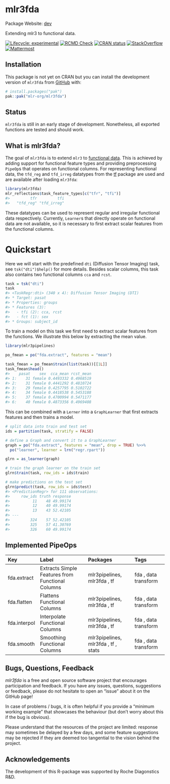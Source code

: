 
# mlr3fda

Package Website: [dev](https://mlr3fda.mlr-org.com/)

Extending mlr3 to functional data.

<!-- badges: start -->

[![Lifecycle:
experimental](https://img.shields.io/badge/lifecycle-experimental-orange.svg)](https://lifecycle.r-lib.org/articles/stages.html#experimental)
[![RCMD
Check](https://github.com/mlr-org/mlr3fda/actions/workflows/rcmdcheck.yaml/badge.svg)](https://github.com/mlr-org/mlr3fda/actions/workflows/rcmdcheck.yaml)
[![CRAN
status](https://www.r-pkg.org/badges/version/mlr3fda)](https://CRAN.R-project.org/package=mlr3fda)
[![StackOverflow](https://img.shields.io/badge/stackoverflow-mlr3-orange.svg)](https://stackoverflow.com/questions/tagged/mlr3)
[![Mattermost](https://img.shields.io/badge/chat-mattermost-orange.svg)](https://lmmisld-lmu-stats-slds.srv.mwn.de/mlr_invite/)
<!-- badges: end -->

## Installation

This package is not yet on CRAN but you can install the development
version of `mlr3fda` from [GitHub](https://github.com/) with:

``` r
# install.packages("pak")
pak::pak("mlr-org/mlr3fda")
```

## Status

`mlr3fda` is still in an early stage of development. Nonetheless, all
exported functions are tested and should work.

## What is mlr3fda?

The goal of `mlr3fda` is to extend `mlr3` to [functional
data](https://en.wikipedia.org/wiki/Functional_data_analysis). This is
achieved by adding support for functional feature types and providing
preprocessing `PipeOp`s that operates on functional columns. For
representing functional data, the `tfd_reg` and `tfd_irreg` datatypes
from the [tf](https://github.com/tidyfun/tf) package are used and are
available after loading `mlr3fda`:

``` r
library(mlr3fda)
mlr_reflections$task_feature_types[c("tfr", "tfi")]
#>         tfr         tfi 
#>   "tfd_reg" "tfd_irreg"
```

These datatypes can be used to represent regular and irregular
functional data respectively. Currently, `Learner`s that directly
operate on functional data are not available, so it is necessary to
first extract scalar features from the functional columns.

# Quickstart

Here we will start with the predefined `dti` (Diffusion Tensor Imaging)
task, see `tsk("dti")$help()` for more details. Besides scalar columns,
this task also contains two functional columns `cca` and `rcst`.

``` r
task = tsk("dti")
task
#> <TaskRegr:dti> (340 x 4): Diffusion Tensor Imaging (DTI)
#> * Target: pasat
#> * Properties: groups
#> * Features (3):
#>   - tfi (2): cca, rcst
#>   - fct (1): sex
#> * Groups: subject_id
```

To train a model on this task we first need to extract scalar features
from the functions. We illustrate this below by extracting the mean
value.

``` r
library(mlr3pipelines)

po_fmean = po("fda.extract", features = "mean")

task_fmean = po_fmean$train(list(task))[[1L]]
task_fmean$head()
#>    pasat    sex  cca_mean rcst_mean
#> 1:    31 female 0.4493332 0.4968519
#> 2:    31 female 0.4441292 0.4810724
#> 3:    29 female 0.4257795 0.5102722
#> 4:    34 female 0.4418538 0.5453188
#> 5:    37 female 0.4700994 0.5471177
#> 6:    40 female 0.4873356 0.4969408
```

This can be combined with a `Lerner` into a `GraphLearner` that first
extracts features and then trains a model.

``` r
# split data into train and test set
ids = partition(task, stratify = FALSE)

# define a Graph and convert it to a GraphLearner
graph = po("fda.extract", features = "mean", drop = TRUE) %>>%
  po("learner", learner = lrn("regr.rpart"))

glrn = as_learner(graph)

# train the graph learner on the train set
glrn$train(task, row_ids = ids$train)

# make predictions on the test set
glrn$predict(task, row_ids = ids$test)
#> <PredictionRegr> for 111 observations:
#>     row_ids truth response
#>          11    48 49.99174
#>          12    40 49.99174
#>          13    43 52.42105
#> ---                       
#>         324    57 52.42105
#>         325    57 41.30769
#>         326    60 49.99174
```

## Implemented PipeOps

| Key          | Label                                            | Packages                            | Tags                 |
|:-------------|:-------------------------------------------------|:------------------------------------|:---------------------|
| fda.extract  | Extracts Simple Features from Functional Columns | mlr3pipelines, mlr3fda , tf         | fda , data transform |
| fda.flatten  | Flattens Functional Columns                      | mlr3pipelines, mlr3fda , tf         | fda , data transform |
| fda.interpol | Interpolate Functional Columns                   | mlr3pipelines, mlr3fda , tf         | fda , data transform |
| fda.smooth   | Smoothing Functional Columns                     | mlr3pipelines, mlr3fda , tf , stats | fda , data transform |

## Bugs, Questions, Feedback

*mlr3fda* is a free and open source software project that encourages
participation and feedback. If you have any issues, questions,
suggestions or feedback, please do not hesitate to open an “issue” about
it on the GitHub page!

In case of problems / bugs, it is often helpful if you provide a
“minimum working example” that showcases the behaviour (but don’t worry
about this if the bug is obvious).

Please understand that the resources of the project are limited:
response may sometimes be delayed by a few days, and some feature
suggestions may be rejected if they are deemed too tangential to the
vision behind the project.

## Acknowledgements

The development of this R-package was supported by Roche Diagonstics
R&D.
